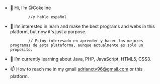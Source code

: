 - 👋 Hi, I’m @Cokeline  

              //y hablo español
              
- 👀 I’m interested in learn and make the best programs and webs in this platform, but now it's just a purpose.

              // Estoy interesado en aprender y hacer los mejores programas de esta plataforma, aunque actualmente es solo un proposito.
              
- 🌱 I’m currently learning about Java, PHP, JavaScript, HTML5, CSS3.



- 📫 How to reach me in my gmail adrianxtv96@gmail.com or this platform.

<!---
Cokeline/Cokeline is a ✨ special ✨ repository because its `README.md` (this file) appears on your GitHub profile.
You can click the Preview link to take a look at your changes.
--->
